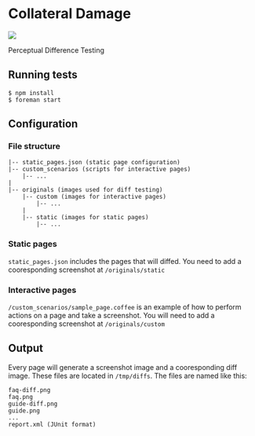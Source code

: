 # Collateral Damage

![](http://cdn.dstv.com/mms.dstv.com/content/images/dstv/201011/lg/bom_collateral_damage.jpg)

Perceptual Difference Testing

## Running tests

    $ npm install
    $ foreman start

## Configuration

### File structure
    
    |-- static_pages.json (static page configuration)
    |-- custom_scenarios (scripts for interactive pages)
        |-- ...
    |
    |-- originals (images used for diff testing)
        |-- custom (images for interactive pages)
            |-- ...
        |
        |-- static (images for static pages)
            |-- ...

### Static pages

`static_pages.json` includes the pages that will diffed. You need to add a cooresponding screenshot at `/originals/static`

### Interactive pages

`/custom_scenarios/sample_page.coffee` is an example of how to perform actions on a page and take a screenshot. You will need to add a cooresponding screenshot at `/originals/custom`

## Output

Every page will generate a screenshot image and a cooresponding diff image. These files are located in `/tmp/diffs`. The files are named like this:

    faq-diff.png
    faq.png
    guide-diff.png
    guide.png
    ...
    report.xml (JUnit format)
